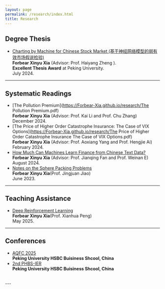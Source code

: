 ```yaml
---
layout: page
permalink: /research/index.html
title: Research
---
```


## Degree Thesis  

- [Charting by Machine for Chinese Stock Market (基于神经网络模型的弱有效市场假说检验)](https://Forbear-Xia.github.io/research/thesis2021.pdf)<br>**Forbear Xinyu Xia** (Advisor: Prof. Haiyang Zheng ).<br>**Excellent Thesis Award** at Peking University.<br>July 2024.<br>

---

## Systematic Readings

- [The Pollution Premium](https://Forbear-Xia.github.io/research/The Pollution Premium.pdf)<br>**Forbear Xinyu Xia** (Advisor: Prof. Kai Li and Prof. Chu Zhang)<br>December 2024.<br>
- [The Price of Higher Order Catastrophe Insurance: The Case of VIX Options](https://Forbear-Xia.github.io/research/The Price of Higher Order Catastrophe Insurance  The Case of VIX Options.pdf)<br>**Forbear Xinyu Xia** (Advisor: Prof. Aoxiang Yang and Prof. Hengjie Ai)<br>February 2024.<br>
- [How Much Can Machines Learn Finance from Chinese Text Data?](https://Forbear-Xia.github.io/research/zhou-et-al-2024-how-much-can-machines-learn-finance-from-chinese-text-data.pdf)<br>**Forbear Xinyu Xia** (Advisor: Prof. Jianqing Fan and Prof. Weinan E)  <br>August 2024.<br>
- [Notes on the Sphere Packing Problems](https://zhenpeng-li.github.io/mypaper/A_Concise_Explanation_of_the_Sphere_Packing_Problem_in_Dimension_8.pdf)<br> **Forbear Xinyu Xia**(Prof. Jingjuan Jiao) <br>June 2023.<br>
---

## Teaching Assistance

- [Deep Reinforcement Learning](https://Forbear-Xia.github.io/research/alexnet.ipynb)<br> **Forbear Xinyu Xia**(Prof. Xianhua Peng) <br>May 2025.<br>

---

## Conferences

- [AQFC 2025](https://aqfc2025.phbs.pku.edu.cn/index.htm)<br>
**Peking University HSBC Buisiness Shcool, China**<br>
- [2nd PHBS-IER](https://english.phbs.pku.edu.cn/info/3591/45312.htm)<br>
**Peking University HSBC Buisiness Shcool, China**<br>
<br>
---
